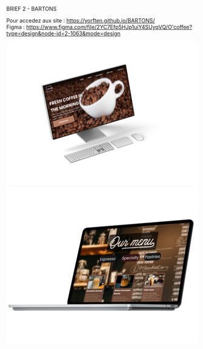 BRIEF 2 - BARTONS

Pour accedez aux site : https://yorften.github.io/BARTONS/                                           
Figma : https://www.figma.com/file/2YC7Efp5HJp1uiY4SUyqVQ/O'coffee?type=design&node-id=2-1063&mode=design

![Alt text](/images/MonitorXDR.png)
![Alt text](/images/SurfaceLaptop.png)

